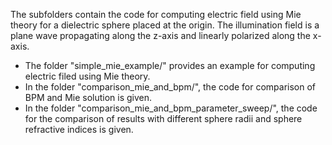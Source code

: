 The subfolders contain the code for computing electric field using Mie theory for a
dielectric sphere placed at the origin.
The illumination field is a plane wave propagating along the z-axis and linearly
polarized along the x-axis.
- The folder "simple_mie_example/" provides an example for computing electric filed using Mie theory.
- In the folder "comparison_mie_and_bpm/", the code for comparison of BPM and Mie solution is given.
- In the folder "comparison_mie_and_bpm_parameter_sweep/", the code for the comparison of results with different sphere radii and sphere refractive indices is given.
